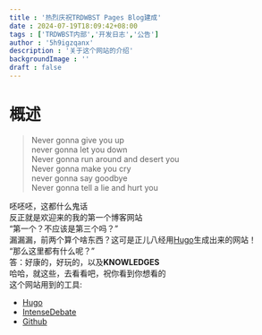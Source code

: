 ```yaml
---
title : '热烈庆祝TRDWBST Pages Blog建成'
date : 2024-07-19T18:09:42+08:00
tags : ['TRDWBST内部','开发日志','公告']
author : '5h9igzqanx'
description : '关于这个网站的介绍'
backgroundImage : ''
draft : false
---
```

# 概述

> Never gonna give you up  
> never gonna let you down  
> Never gonna run around and desert you  
> Never gonna make you cry  
> never gonna say goodbye  
> Never gonna tell a lie and hurt you  

呸呸呸，这都什么鬼话  
反正就是欢迎来的我的第一个博客网站  
“第一个？不应该是第三个吗？”  
漏漏漏，前两个算个啥东西？这可是正儿八经用[Hugo](https://gohugo.io)生成出来的网站！  
“那么这里都有什么呢？”  
答：好康的，好玩的，以及**KNOWLEDGES**  
哈哈，就这些，去看看吧，祝你看到你想看的  
这个网站用到的工具:

- [Hugo](https://gohugo.io)
- [IntenseDebate](https://www.intensedebate.com/)
- [Github](https://www.github.com)
